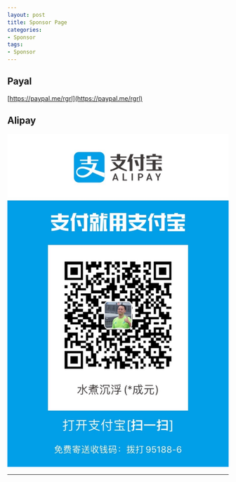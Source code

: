 ```yaml
---
layout: post
title: Sponsor Page
categories:
- Sponsor
tags:
- Sponsor
---
```


     
	 
## Payal
[https://paypal.me/rgrl](https://paypal.me/rgrl)
## Alipay
![](https://github.com/TJRoger/node-dota2-spectator/raw/master/alipay_collect.jpg)

----
